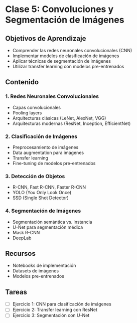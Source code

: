 # Clase 5: Convoluciones y Segmentación de Imágenes

## Objetivos de Aprendizaje
- Comprender las redes neuronales convolucionales (CNN)
- Implementar modelos de clasificación de imágenes
- Aplicar técnicas de segmentación de imágenes
- Utilizar transfer learning con modelos pre-entrenados

## Contenido

### 1. Redes Neuronales Convolucionales
- Capas convolucionales
- Pooling layers
- Arquitecturas clásicas (LeNet, AlexNet, VGG)
- Arquitecturas modernas (ResNet, Inception, EfficientNet)

### 2. Clasificación de Imágenes
- Preprocesamiento de imágenes
- Data augmentation para imágenes
- Transfer learning
- Fine-tuning de modelos pre-entrenados

### 3. Detección de Objetos
- R-CNN, Fast R-CNN, Faster R-CNN
- YOLO (You Only Look Once)
- SSD (Single Shot Detector)

### 4. Segmentación de Imágenes
- Segmentación semántica vs. instancia
- U-Net para segmentación médica
- Mask R-CNN
- DeepLab

## Recursos
- Notebooks de implementación
- Datasets de imágenes
- Modelos pre-entrenados

## Tareas
- [ ] Ejercicio 1: CNN para clasificación de imágenes
- [ ] Ejercicio 2: Transfer learning con ResNet
- [ ] Ejercicio 3: Segmentación con U-Net
